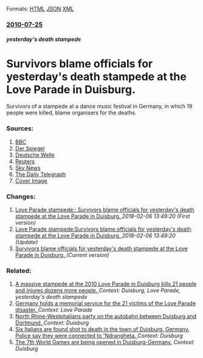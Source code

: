 
Formats: [HTML](/news/2010/07/25/survivors-blame-officials-for-yesterday-s-death-stampede-at-the-love-parade-in-duisburg.html)  [JSON](/news/2010/07/25/survivors-blame-officials-for-yesterday-s-death-stampede-at-the-love-parade-in-duisburg.json)  [XML](/news/2010/07/25/survivors-blame-officials-for-yesterday-s-death-stampede-at-the-love-parade-in-duisburg.xml)  

### [2010-07-25](/news/2010/07/25/index.md)

##### yesterday's death stampede
# Survivors blame officials for yesterday's death stampede at the Love Parade in Duisburg. 

Survivors of a stampede at a dance music festival in Germany, in which 19 people were killed, blame organisers for the deaths.


### Sources:

1. [BBC](http://www.bbc.co.uk/news/world-europe-10753448)
2. [Der Spiegel](http://www.spiegel.de/international/germany/0,1518,708383,00.html)
3. [Deutsche Welle](http://www.dw-world.de/dw/article/0,,5835760,00.html)
4. [Reuters](https://www.reuters.com/article/idUSTRE66N1JV20100725)
5. [Sky News](http://news.sky.com/skynews/Home/World-News/Germany-Love-Parade-Stampede-At-Least-19-Are-Killed-At-A-Music-Festival-In-Duisburg/Article/201007415670479?f=rss)
6. [The Daily Telegraph](http://www.telegraph.co.uk/news/worldnews/europe/germany/7909015/Love-Parade-cancelled-permanently-as-police-investigate-causes-of-crush-that-killed-19.html)
6. [Cover Image](http://www.bbc.co.uk/news/special/2015/newsspec_10857/bbc_news_logo.png?cb=1)

### Changes:

1. [Love Parade stampede:: Survivors blame officials for yesterday's death stampede at the Love Parade in Duisburg. ](/news/2010/07/25/love-parade-stampede-survivors-blame-officials-for-yesterday-s-death-stampede-at-the-love-parade-in-duisburg.md) _2018-02-06 13:49:20 (First version)_
2. [Love Parade stampede:Survivors blame officials for yesterday's death stampede at the Love Parade in Duisburg. ](/news/2010/07/25/love-parade-stampede-psurvivors-blame-officials-for-yesterday-s-death-stampede-at-the-love-parade-in-duisburg.md) _2018-02-06 13:49:20 (Update)_
2. [Survivors blame officials for yesterday's death stampede at the Love Parade in Duisburg. ](/news/2010/07/25/survivors-blame-officials-for-yesterday-s-death-stampede-at-the-love-parade-in-duisburg.md) _(Current version)_

### Related:

1. [A massive stampede at the 2010 Love Parade in Duisburg kills 21 people and injures dozens more people. ](/news/2010/07/24/a-massive-stampede-at-the-2010-love-parade-in-duisburg-kills-21-people-and-injures-dozens-more-people.md) _Context: Duisburg, Love Parade, yesterday's death stampede_
2. [Germany holds a memorial service for the 21 victims of the Love Parade disaster. ](/news/2010/07/31/germany-holds-a-memorial-service-for-the-21-victims-of-the-love-parade-disaster.md) _Context: Love Parade_
3. [North Rhine-Westphalians party on the autobahn between Duisburg and Dortmund. ](/news/2010/07/18/north-rhine-westphalians-party-on-the-autobahn-between-duisburg-and-dortmund.md) _Context: Duisburg_
4. [ Six Italians are found shot to death in the town of Duisburg, Germany. Police say they were connected to 'Ndrangheta. ](/news/2007/08/15/six-italians-are-found-shot-to-death-in-the-town-of-duisburg-germany-police-say-they-were-connected-to-ndrangheta.md) _Context: Duisburg_
5. [ The 7th World Games are being opened in Duisburg-Germany.](/news/2005/07/14/the-7th-world-games-are-being-opened-in-duisburg-germany.md) _Context: Duisburg_
